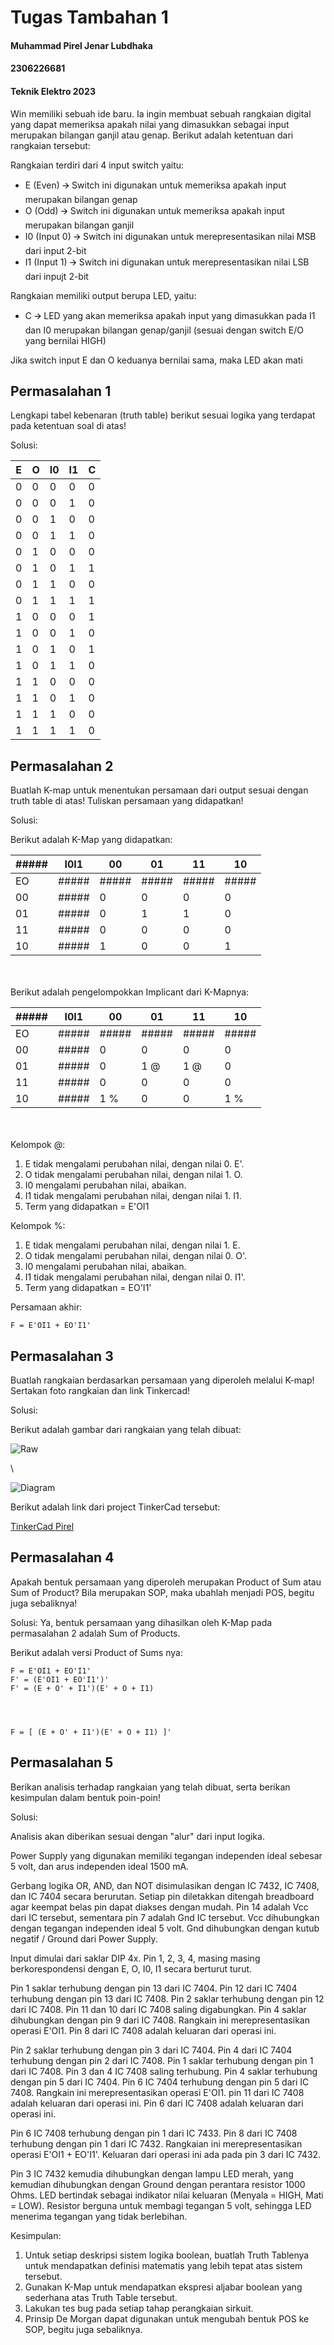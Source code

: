 # Tugas Tambahan 1
#### Muhammad Pirel Jenar Lubdhaka
#### 2306226681
#### Teknik Elektro 2023

Win memiliki sebuah ide baru. Ia ingin membuat sebuah rangkaian digital yang dapat memeriksa apakah nilai yang dimasukkan sebagai input merupakan bilangan ganjil atau genap. Berikut adalah ketentuan dari rangkaian tersebut:

Rangkaian terdiri dari 4 input switch yaitu:
- E (Even) 🡪 Switch ini digunakan untuk memeriksa apakah input merupakan bilangan genap 
- O (Odd) 🡪 Switch ini digunakan untuk memeriksa apakah input merupakan bilangan ganjil 
- I0 (Input 0) 🡪 Switch ini digunakan untuk merepresentasikan nilai MSB dari input 2-bit 
- I1 (Input 1) 🡪 Switch ini digunakan untuk merepresentasikan nilai LSB dari inpujt 2-bit

Rangkaian memiliki output berupa LED, yaitu: 
- C 🡪 LED yang akan memeriksa apakah input yang dimasukkan pada I1 dan I0 merupakan bilangan genap/ganjil (sesuai dengan switch E/O yang bernilai HIGH)

Jika switch input E dan O keduanya bernilai sama, maka LED akan mati



## Permasalahan 1
Lengkapi tabel kebenaran (truth table) berikut sesuai logika yang terdapat pada ketentuan soal di atas!

Solusi:

| E | O | I0 | I1 | C |
|---|---|----|----|---|
| 0 | 0 | 0  | 0  | 0 |
| 0 | 0 | 0  | 1  | 0 |
| 0 | 0 | 1  | 0  | 0 |
| 0 | 0 | 1  | 1  | 0 |
| 0 | 1 | 0  | 0  | 0 |
| 0 | 1 | 0  | 1  | 1 |
| 0 | 1 | 1  | 0  | 0 |
| 0 | 1 | 1  | 1  | 1 |
| 1 | 0 | 0  | 0  | 1 |
| 1 | 0 | 0  | 1  | 0 |
| 1 | 0 | 1  | 0  | 1 |
| 1 | 0 | 1  | 1  | 0 |
| 1 | 1 | 0  | 0  | 0 |
| 1 | 1 | 0  | 1  | 0 |
| 1 | 1 | 1  | 0  | 0 |
| 1 | 1 | 1  | 1  | 0 |



## Permasalahan 2
Buatlah K-map untuk menentukan persamaan dari output sesuai dengan truth table di atas! Tuliskan persamaan yang didapatkan! 

Solusi:

Berikut adalah K-Map yang didapatkan:


| ##### | I0I1  | 00    | 01    | 11    | 10    |
|-------|-------|-------|-------|-------|-------|
| EO    | ##### | ##### | ##### | ##### | ##### |
| 00    | ##### | 0     | 0     | 0     | 0     |
| 01    | ##### | 0     | 1     | 1     | 0     |
| 11    | ##### | 0     | 0     | 0     | 0     |
| 10    | ##### | 1     | 0     | 0     | 1     |

\
\
Berikut adalah pengelompokkan Implicant dari K-Mapnya:

| ##### | I0I1  | 00    | 01    | 11    | 10    |
|-------|-------|-------|-------|-------|-------|
| EO    | ##### | ##### | ##### | ##### | ##### |
| 00    | ##### | 0     | 0     | 0     | 0     |
| 01    | ##### | 0     | 1 @   | 1 @   | 0     |
| 11    | ##### | 0     | 0     | 0     | 0     |
| 10    | ##### | 1 %   | 0     | 0     | 1 %   |

\
\
Kelompok @:

1. E tidak mengalami perubahan nilai, dengan nilai 0. E'.
2. O tidak mengalami perubahan nilai, dengan nilai 1. O.
3. I0 mengalami perubahan nilai, abaikan.
4. I1 tidak mengalami perubahan nilai, dengan nilai 1. I1.
5. Term yang didapatkan = E'OI1

Kelompok %:

1. E tidak mengalami perubahan nilai, dengan nilai 1. E.
2. O tidak mengalami perubahan nilai, dengan nilai 0. O'.
3. I0 mengalami perubahan nilai, abaikan.
4. I1 tidak mengalami perubahan nilai, dengan nilai 0. I1'.
5. Term yang didapatkan = EO'I1'

Persamaan akhir:

```
F = E'OI1 + EO'I1'
```



## Permasalahan 3
Buatlah rangkaian berdasarkan persamaan yang diperoleh melalui K-map! Sertakan foto rangkaian dan link Tinkercad!

Solusi:

Berikut adalah gambar dari rangkaian yang telah dibuat:

![Raw](https://github.com/pirel624/Dasar_Sistem_Digital/blob/22d6989b5cd0ed1a96b5cac05f1af19d84e88f91/TugasTambahan1RawCircuit.png)

\

![Diagram](https://github.com/pirel624/Dasar_Sistem_Digital/blob/22d6989b5cd0ed1a96b5cac05f1af19d84e88f91/TugasTambahan1DiagramCircuit.png)

Berikut adalah link dari project TinkerCad tersebut:

[TinkerCad Pirel](https://www.tinkercad.com/things/3SM00f29YXs-tt1-pirel-2306226681)



## Permasalahan 4
Apakah bentuk persamaan yang diperoleh merupakan Product of Sum atau Sum of Product? Bila merupakan SOP, maka ubahlah menjadi POS, begitu juga sebaliknya!

Solusi:
Ya, bentuk persamaan yang dihasilkan oleh K-Map pada permasalahan 2 adalah Sum of Products.

Berikut adalah versi Product of Sums nya:

```
F = E'OI1 + EO'I1'
F' = (E'OI1 + EO'I1')'
F' = (E + O' + I1')(E' + O + I1)




F = [ (E + O' + I1')(E' + O + I1) ]'
```



## Permasalahan 5
Berikan analisis terhadap rangkaian yang telah dibuat, serta berikan kesimpulan dalam bentuk poin-poin!

Solusi:

Analisis akan diberikan sesuai dengan "alur" dari input logika.

Power Supply yang digunakan memiliki tegangan independen ideal sebesar 5 volt, dan arus independen ideal 1500 mA.

Gerbang logika OR, AND, dan NOT disimulasikan dengan IC 7432, IC 7408, dan IC 7404 secara berurutan. Setiap pin diletakkan ditengah breadboard agar keempat belas pin dapat diakses dengan mudah. Pin 14 adalah Vcc dari IC tersebut, sementara pin 7 adalah Gnd IC tersebut. Vcc dihubungkan dengan tegangan independen ideal 5 volt. Gnd dihubungkan dengan kutub negatif / Ground dari Power Supply.

Input dimulai dari saklar DIP 4x. Pin 1, 2, 3, 4, masing masing berkorespondensi dengan E, O, I0, I1 secara berturut turut.

Pin 1 saklar terhubung dengan pin 13 dari IC 7404. Pin 12 dari IC 7404 terhubung dengan pin 13 dari IC 7408. Pin 2 saklar terhubung dengan pin 12 dari IC 7408. Pin 11 dan 10 dari IC 7408 saling digabungkan. Pin 4 saklar dihubungkan dengan pin 9 dari IC 7408.  Rangkain ini merepresentasikan operasi E'OI1. Pin 8 dari IC 7408 adalah keluaran dari operasi ini.

Pin 2 saklar terhubung dengan pin 3 dari IC 7404. Pin 4 dari IC 7404 terhubung dengan pin 2 dari IC 7408. Pin 1 saklar terhubung dengan pin 1 dari IC 7408. Pin 3 dan 4 IC 7408 saling terhubung. Pin 4 saklar terhubung dengan pin 5 dari IC 7404. Pin 6 IC 7404 terhubung dengan pin 5 dari IC 7408.  Rangkain ini merepresentasikan operasi E'OI1. pin 11 dari IC 7408 adalah keluaran dari operasi ini. Pin 6 dari IC 7408 adalah keluaran dari operasi ini.

Pin 6 IC 7408 terhubung dengan pin 1 dari IC 7433. Pin 8 dari IC 7408 terhubung dengan pin 1 dari IC 7432. Rangkaian ini merepresentasikan operasi E'OI1 + EO'I1'. Keluaran dari operasi ini ada pada pin 3 dari IC 7432.

Pin 3 IC 7432 kemudia dihubungkan dengan lampu LED merah, yang kemudian dihubungkan dengan Ground dengan perantara resistor 1000 Ohms. LED bertindak sebagai indikator nilai keluaran (Menyala = HIGH, Mati = LOW). Resistor berguna untuk membagi tegangan 5 volt, sehingga LED menerima tegangan yang tidak berlebihan.

Kesimpulan:

1. Untuk setiap deskripsi sistem logika boolean, buatlah Truth Tablenya untuk mendapatkan definisi matematis yang lebih tepat atas sistem tersebut.
2. Gunakan K-Map untuk mendapatkan ekspresi aljabar boolean yang sederhana atas Truth Table tersebut.
3. Lakukan tes bug pada setiap tahap perangkaian sirkuit.
4. Prinsip De Morgan dapat digunakan untuk mengubah bentuk POS ke SOP, begitu juga sebaliknya.






